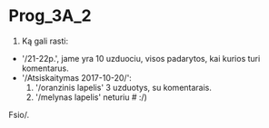 # Prog_3A_2

1. Ką gali rasti:

  * '/21-22p.', jame yra 10 uzduociu, visos padarytos, kai kurios turi komentarus.
  * '/Atsiskaitymas 2017-10-20/':
    1. '/oranzinis lapelis' 3 uzduotys, su komentarais.
    2. '/melynas lapelis' neturiu # :/)
    
Fsio/.
